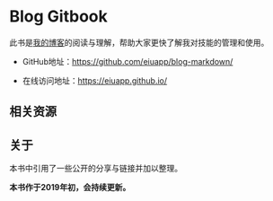 # Blog Gitbook

此书是[我的博客](http://eiuapp.github.io/)的阅读与理解，帮助大家更快了解我对技能的管理和使用。

- GitHub地址：https://github.com/eiuapp/blog-markdown/

- 在线访问地址：https://eiuapp.github.io/



<!-- 下图是blog生态圈图： -->

<!-- https://docs.openstack.org/swift/queens/associated_projects.html -->

<!-- ![ceph生态](images/container-ecosystem.png) -->

## 相关资源


## 关于

本书中引用了一些公开的分享与链接并加以整理。

**本书作于2019年初，会持续更新。**


